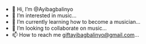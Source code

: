 - 👋 Hi, I’m @Ayibagbalinyo
- 👀 I’m interested in music...
- 🌱 I’m currently learning how to become a musician...
- 💞️ I’m looking to collaborate on music...
- 📫 How to reach me giftayibagbalinyo@gmail.com...

<!---
Ayibagbalinyo/Ayibagbalinyo is a ✨ special ✨ repository because its `README.md` (this file) appears on your GitHub profile.
You can click the Preview link to take a look at your changes.
--->
